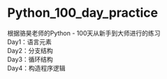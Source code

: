 # Python_100_day_practice
根据骆昊老师的Python - 100天从新手到大师进行的练习   
Day1：语言元素   
Day2：分支结构   
Day3：循环结构  
Day4：构造程序逻辑   


